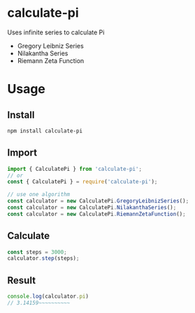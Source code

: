 # calculate-pi

Uses infinite series to calculate Pi
- Gregory Leibniz Series
- Nilakantha Series
- Riemann Zeta Function

# Usage

## Install

```bash
npm install calculate-pi
```

## Import

```js
import { CalculatePi } from 'calculate-pi';
// or
const { CalculatePi } = require('calculate-pi');

// use one algorithm
const calculator = new CalculatePi.GregoryLeibnizSeries();
const calculator = new CalculatePi.NilakanthaSeries();
const calculator = new CalculatePi.RiemannZetaFunction();


```

## Calculate

```js
const steps = 3000;
calculator.step(steps);
```

## Result

```js
console.log(calculator.pi)
// 3.14159~~~~~~~~~~
```